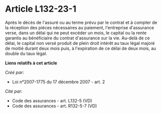 # Article L132-23-1

Après le décès de l'assuré ou au terme prévu par le contrat et à compter de la réception des pièces nécessaires au paiement,
l'entreprise d'assurance verse, dans un délai qui ne peut excéder un mois, le capital ou la rente garantis au bénéficiaire du
contrat d'assurance sur la vie. Au-delà de ce délai, le capital non versé produit de plein droit intérêt au taux légal majoré
de moitié durant deux mois puis, à l'expiration de ce délai de deux mois, au double du taux légal.

**Liens relatifs à cet article**

_Créé par_:

  - Loi n°2007-1775 du 17 décembre 2007 - art. 2

_Cité par_:

  - Code des assurances - art. L132-5 (VD)
  - Code des assurances - art. R132-5-7 (VD)
